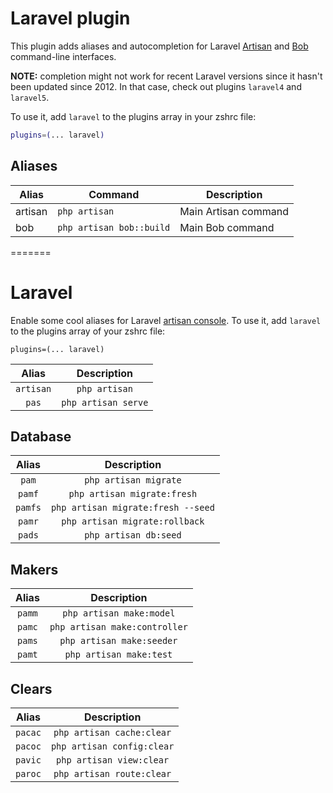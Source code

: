 # Laravel plugin

This plugin adds aliases and autocompletion for Laravel [Artisan](https://laravel.com/docs/artisan) and [Bob](http://daylerees.github.io/laravel-bob/) command-line interfaces.

**NOTE:** completion might not work for recent Laravel versions since it hasn't been updated since 2012.
In that case, check out plugins `laravel4` and `laravel5`.

To use it, add `laravel` to the plugins array in your zshrc file:

```zsh
plugins=(... laravel)
```

## Aliases

| Alias     | Command                  | Description          |
|-----------|--------------------------|----------------------|
| artisan   | `php artisan`            | Main Artisan command |
| bob       | `php artisan bob::build` | Main Bob command     |
=======
# Laravel

Enable some cool aliases for Laravel [artisan console](https://laravel.com/docs/5.7/artisan). To use it, add `laravel` to the plugins array of your zshrc file:
```
plugins=(... laravel)
```

| Alias | Description |
|:-:|:-:|
| `artisan`  | `php artisan`  |
| `pas`  | `php artisan serve` |

## Database

| Alias | Description |
|:-:|:-:|
| `pam`  |  `php artisan migrate` |
| `pamf`  |  `php artisan migrate:fresh` |
| `pamfs`  |  `php artisan migrate:fresh --seed` |
| `pamr`  |  `php artisan migrate:rollback` |
| `pads`  |  `php artisan db:seed` |

## Makers

| Alias | Description |
|:-:|:-:|
| `pamm`  |  `php artisan make:model` |
| `pamc`  |  `php artisan make:controller` |
| `pams`  |  `php artisan make:seeder` |
| `pamt`  |  `php artisan make:test` |

## Clears

| Alias | Description |
|:-:|:-:|
| `pacac`  |  `php artisan cache:clear` |
| `pacoc`  |  `php artisan config:clear` |
| `pavic`  |  `php artisan view:clear` |
| `paroc`  |  `php artisan route:clear` |
